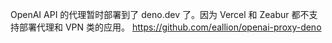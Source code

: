 OpenAI API 的代理暂时部署到了 deno.dev 了。因为 Vercel 和 Zeabur 都不支持部署代理和 VPN 类的应用。 https://github.com/eallion/openai-proxy-deno